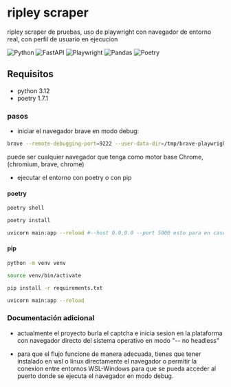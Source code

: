 # ripley scraper

 ripley scraper de pruebas, uso de playwright con navegador de entorno real, con perfil de usuario en ejecucion

 ![Python](https://img.shields.io/badge/python-3670A0?style=for-the-badge&logo=python&logoColor=ffdd54)
![FastAPI](https://img.shields.io/badge/FastAPI-005571?style=for-the-badge&logo=fastapi)
![Playwright](https://img.shields.io/badge/Playwright-2EAD33?style=for-the-badge&logo=playwright&logoColor=white)
![Pandas](https://img.shields.io/badge/pandas-%23150458.svg?style=for-the-badge&logo=pandas&logoColor=white)
![Poetry](https://img.shields.io/badge/Poetry-%233B82F6.svg?style=for-the-badge&logo=poetry&logoColor=0B3D8D)

## Requisitos

- python 3.12
- poetry 1.7.1

### pasos

- iniciar el navegador brave en modo debug:

 ```bash
 brave --remote-debugging-port=9222 --user-data-dir=/tmp/brave-playwright # usar la ruta respectiva en el equipo
 ```

 puede ser cualquier navegador que tenga como motor base Chrome, (chromium, brave, chrome)

- ejecutar el entorno con poetry o con pip

#### poetry

 ```bash
 poetry shell
 ```

 ```bash
 poetry install
 ```

  ```bash
 uvicorn main:app --reload #--host 0.0.0.0 --port 5000 esto para en caso de querer usarlo en mdo debug y exponer la ip en la red ya sea interna o 
 ```

#### pip

 ```bash
 python -m venv venv
 ```

  ```bash
 source venv/bin/activate
 ```

  ```bash
 pip install -r requirements.txt
 ```

  ```bash
 uvicorn main:app --reload
 ```

### Documentación adicional

- actualmente el proyecto burla el captcha e inicia sesion en la plataforma con navegador directo del sistema operativo en modo "-- no headless"

- para que el flujo funcione de manera adecuada, tienes que tener instalado en wsl o linux directamente el navegador o permitir la conexion entre entornos WSL-Windows para que se pueda acceder al puerto donde se ejecuta el navegador en modo debug.
